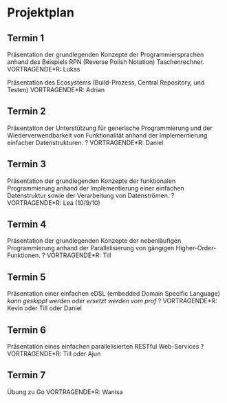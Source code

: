 # Projektplan

## Termin 1
Präsentation der grundlegenden Konzepte der Programmiersprachen anhand des
Beispiels RPN (Reverse Polish Notation) Taschenrechner.
VORTRAGENDE*R: Lukas

Präsentation des Ecosystems (Build-Prozess, Central Repository, und Testen)
VORTRAGENDE*R: Adrian

## Termin 2
Präsentation der Unterstützung für generische Programmierung und der
Wiederverwendbarkeit von Funktionalität anhand der Implementierung einfacher Datenstrukturen.
? VORTRAGENDE*R: Daniel

## Termin 3
Präsentation der grundlegenden Konzepte der funktionalen Programmierung anhand
der Implementierung einer einfachen Datenstruktur sowie der Verarbeitung von Datenströmen.
? VORTRAGENDE*R: Lea (10/9/10)

## Termin 4
Präsentation der grundlegenden Konzepte der nebenläufigen Programmierung anhand
der Parallelisierung von gängigen Higher-Order-Funktionen.
? VORTRAGENDE*R: Till

## Termin 5
Präsentation einer einfachen eDSL (embedded Domain Specific Language)
*kann geskippt werden oder ersetzt werden vom prof*
? VORTRAGENDE*R: Kevin oder Till oder Daniel

## Termin 6
Präsentation eines einfachen parallelisierten RESTful Web-Services
? VORTRAGENDE*R: Till oder Ajun

## Termin 7
Übung zu Go
VORTRAGENDE*R: Wanisa
